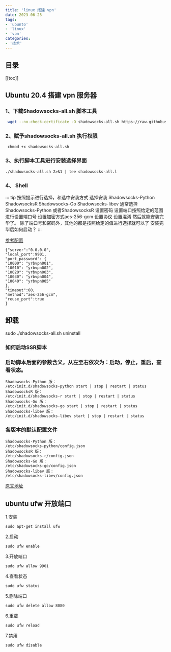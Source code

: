 ```yaml
---
title: 'linux 搭建 vpn'
date: 2023-06-25
tags:
- 'ubunto'
- 'linux'
- 'vpn'
categories:
- '技术'
---
```


## 目录
[[toc]]

## Ubuntu 20.4 搭建 vpn 服务器

### 1、下载Shadowsocks-all.sh 脚本工具
``` bash
 wget --no-check-certificate -O shadowsocks-all.sh https://raw.githubusercontent.com/teddysun/shadowsocks_install/master/shadowsocks-all.sh 
```

### 2、赋予shadowsocks-all.sh 执行权限
```
 chmod +x shadowsocks-all.sh
```
### 3、执行脚本工具进行安装选择界面
```
./shadowsocks-all.sh 2>&1 | tee shadowsocks-all.l
```
### 4、 Shell
::: tip 按照提示进行选择，和选中安装方式
选择安装 Shadowsocks-Python ShadowsocksR Shadowsocks-Go Shadowsocks-libev 通常选择Shadowsocks-Python 或者ShadowsocksR
设置密码
设置端口按照给定的范围进行设置端口号
设置加密方式aes-256-gcm
设置协议
设置混淆
然后就能安装完毕了。
除了端口号和密码外，其他的都是按照给定的值进行选择就可以了
安装完毕后如何启动？
:::

[参考配置](https://blog.lyz810.com/article/2017/04/install-shadowsocks-libev-on-centos/)

```
{"server":"0.0.0.0",
"local_port":9901,
"port_password": {
"10000": "yrbvpn001",
"10010": "yrbvpn002",
"10020": "yrbvpn003",
"10030": "yrbvpn004",
"10040": "yrbvpn005"
},
"timeout":60,
"method":"aes-256-gcm",
"reuse_port":true
}
```
## 卸载
sudo ./shadowsocks-all.sh uninstall 


### 如何启动SSR脚本
### 启动脚本后面的参数含义，从左至右依次为：启动，停止，重启，查看状态。
```
Shadowsocks-Python 版：
/etc/init.d/shadowsocks-python start | stop | restart | status
ShadowsocksR 版：
/etc/init.d/shadowsocks-r start | stop | restart | status
Shadowsocks-Go 版：
/etc/init.d/shadowsocks-go start | stop | restart | status
Shadowsocks-libev 版：
/etc/init.d/shadowsocks-libev start | stop | restart | status
```
### 各版本的默认配置文件
```
Shadowsocks-Python 版：
/etc/shadowsocks-python/config.json
ShadowsocksR 版：
/etc/shadowsocks-r/config.json
Shadowsocks-Go 版：
/etc/shadowsocks-go/config.json
Shadowsocks-libev 版：
/etc/shadowsocks-libev/config.json
```
[原文地址](https://niuchao.com/blog/c9c2784c70f3dcf2ec8233daa4c3ed77.html)
## ubuntu ufw 开放端口
1.安装
```
sudo apt-get install ufw
```
2.启动
```
sudo ufw enable
```
3.开放端口
```
sudo ufw allow 9901
```
4.查看状态
```
sudo ufw status
```
5.删除端口
```
sudo ufw delete allow 8080
```
6.重载
```
sudo ufw reload
```
7.禁用
```
sudo ufw disable
```